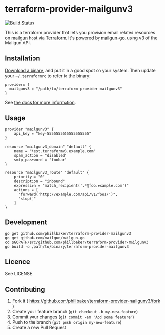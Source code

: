 # terraform-provider-mailgunv3

[![Build Status](https://travis-ci.org/phillbaker/terraform-provider-mailgunv3.svg?branch=master)](https://travis-ci.org/phillbaker/terraform-provider-mailgunv3)

This is a terraform provider that lets you provision
email related resources on [mailgun](https://mailgun.com/) host via [Terraform](https://terraform.io/). It's powered by [mailgun-go](https://github.com/mailgun/mailgun-go), using v3 of the Mailgun API.

## Installation

[Download a binary](https://github.com/phillbaker/terraform-provider-mailgunv3/releases), and put it in a good spot on your system. Then update your `~/.terraformrc` to refer to the binary:

```hcl
providers {
  mailgunv3 = "/path/to/terraform-provider-mailgunv3"
}
```

See [the docs for more information](https://www.terraform.io/docs/plugins/basics.html).

## Usage

```
provider "mailgunv3" {
    api_key = "key-5555555555555555555"
}

resource "mailgunv3_domain" "default" {
    name = "test.terraformv3.example.com"
    spam_action = "disabled"
    smtp_password = "foobar"
}

resource "mailgunv3_route" "default" {
    priority = "0"
    description = "inbound"
    expression = "match_recipient('.*@foo.example.com')"
    actions = [
      "forward('http://example.com/api/v1/foos/')",
      "stop()"
    ]
}
```

## Development

```
go get github.com/phillbaker/terraform-provider-mailgunv3
go get github.com/mailgun/mailgun-go
cd $GOPATH/src/github.com/phillbaker/terraform-provider-mailgunv3
go build -o /path/to/binary/terraform-provider-mailgunv3
```

## Licence

See LICENSE.

## Contributing

1. Fork it ( https://github.com/phillbaker/terraform-provider-mailgunv3/fork )
2. Create your feature branch (`git checkout -b my-new-feature`)
3. Commit your changes (`git commit -am 'Add some feature'`)
4. Push to the branch (`git push origin my-new-feature`)
5. Create a new Pull Request

